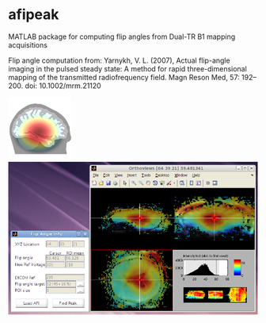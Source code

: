 # afipeak
MATLAB package for computing flip angles from Dual-TR B1 mapping acquisitions

Flip angle computation from:
Yarnykh, V. L. (2007), Actual flip-angle imaging in the pulsed steady state: A method for rapid three-dimensional mapping of the transmitted radiofrequency field. Magn Reson Med, 57: 192–200. doi: 10.1002/mrm.21120

![AFI icon](https://raw.githubusercontent.com/kjamison/afipeak/master/afi_icon_128.png)
![AFI screenshot](https://raw.githubusercontent.com/kjamison/afipeak/master/afipeak_screenshot.png)
